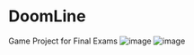 # DoomLine
Game Project for Final Exams
![image](https://user-images.githubusercontent.com/72803057/148209885-5ada309e-d961-404b-9f23-5f4cc2665b05.png)
![image](https://user-images.githubusercontent.com/72803057/148209945-90dc8dba-06fa-4742-b043-01c0f0c8dcdb.png)
